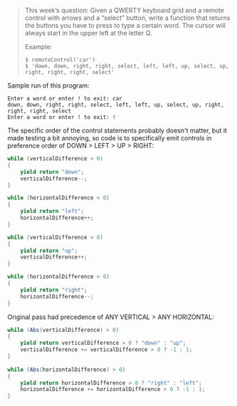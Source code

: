 > This week’s question:
> Given a QWERTY keyboard grid and a remote control with arrows and a “select” button, write a function that returns the buttons you have to press to type a certain word. The cursor will always start in the upper left at the letter Q.
> 
> Example:
> 
> ```
> $ remoteControl('car')
> $ 'down, down, right, right, select, left, left, up, select, up, right, right, right, select'
> ```

Sample run of this program:

```
Enter a word or enter ! to exit: car
down, down, right, right, select, left, left, up, select, up, right, right, right, select
Enter a word or enter ! to exit: !
```

The specific order of the control statements probably doesn't matter, but it made testing a bit annoying, so code is to specifically emit controls in preference order of DOWN > LEFT > UP > RIGHT:
```c#
while (verticalDifference > 0)
{
    yield return "down";
    verticalDifference--;
}

while (horizontalDifference < 0)
{
    yield return "left";
    horizontalDifference++;
}

while (verticalDifference < 0)
{
    yield return "up";
    verticalDifference++;
}

while (horizontalDifference > 0)
{
    yield return "right";
    horizontalDifference--;
}
```

Original pass had precedence of ANY VERTICAL > ANY HORIZONTAL:

```c#
while (Abs(verticalDifference) > 0)
{
    yield return verticalDifference > 0 ? "down" : "up";
    verticalDifference += verticalDifference > 0 ? -1 : 1;
}
    
while (Abs(horizontalDifference) > 0)
{
    yield return horizontalDifference > 0 ? "right" : "left";
    horizontalDifference += horizontalDifference > 0 ? -1 : 1;
}
```
